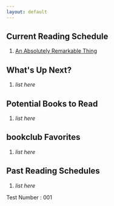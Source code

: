 ```yaml
---
layout: default
---
```


## Current Reading Schedule

1. [An Absolutely Remarkable Thing](Schedules/Hank_Green_001.md)

## What's Up Next?

1. *list here*

## Potential Books to Read

1. *list here*

## bookclub Favorites

1. *list here*

## Past Reading Schedules

1. *list here*

Test Number : 001
